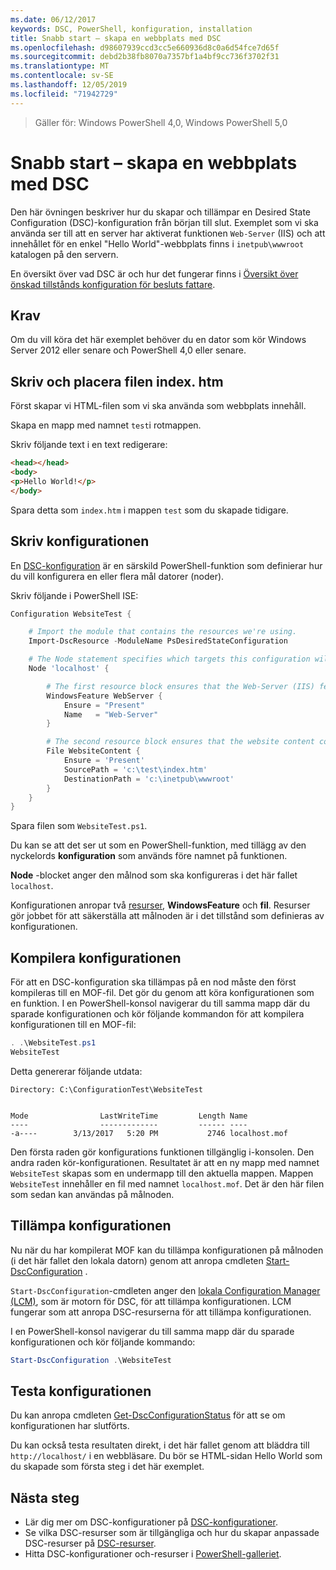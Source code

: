 ```yaml
---
ms.date: 06/12/2017
keywords: DSC, PowerShell, konfiguration, installation
title: Snabb start – skapa en webbplats med DSC
ms.openlocfilehash: d98607939ccd3cc5e660936d8c0a6d54fce7d65f
ms.sourcegitcommit: debd2b38fb8070a7357bf1a4bf9cc736f3702f31
ms.translationtype: MT
ms.contentlocale: sv-SE
ms.lasthandoff: 12/05/2019
ms.locfileid: "71942729"
---
```

> Gäller för: Windows PowerShell 4,0, Windows PowerShell 5,0

# <a name="quickstart---create-a-website-with-dsc"></a>Snabb start – skapa en webbplats med DSC

Den här övningen beskriver hur du skapar och tillämpar en Desired State Configuration (DSC)-konfiguration från början till slut.
Exemplet som vi ska använda ser till att en server har aktiverat funktionen `Web-Server` (IIS) och att innehållet för en enkel "Hello World"-webbplats finns i `inetpub\wwwroot` katalogen på den servern.

En översikt över vad DSC är och hur det fungerar finns i [Översikt över önskad tillstånds konfiguration för besluts fattare](../overview/decisionMaker.md).

## <a name="requirements"></a>Krav

Om du vill köra det här exemplet behöver du en dator som kör Windows Server 2012 eller senare och PowerShell 4,0 eller senare.

## <a name="write-and-place-the-indexhtm-file"></a>Skriv och placera filen index. htm

Först skapar vi HTML-filen som vi ska använda som webbplats innehåll.

Skapa en mapp med namnet `test`i rotmappen.

Skriv följande text i en text redigerare:

```html
<head></head>
<body>
<p>Hello World!</p>
</body>
```

Spara detta som `index.htm` i mappen `test` som du skapade tidigare.

## <a name="write-the-configuration"></a>Skriv konfigurationen

En [DSC-konfiguration](../configurations/configurations.md) är en särskild PowerShell-funktion som definierar hur du vill konfigurera en eller flera mål datorer (noder).

Skriv följande i PowerShell ISE:

```powershell
Configuration WebsiteTest {

    # Import the module that contains the resources we're using.
    Import-DscResource -ModuleName PsDesiredStateConfiguration

    # The Node statement specifies which targets this configuration will be applied to.
    Node 'localhost' {

        # The first resource block ensures that the Web-Server (IIS) feature is enabled.
        WindowsFeature WebServer {
            Ensure = "Present"
            Name   = "Web-Server"
        }

        # The second resource block ensures that the website content copied to the website root folder.
        File WebsiteContent {
            Ensure = 'Present'
            SourcePath = 'c:\test\index.htm'
            DestinationPath = 'c:\inetpub\wwwroot'
        }
    }
}
```

Spara filen som `WebsiteTest.ps1`.

Du kan se att det ser ut som en PowerShell-funktion, med tillägg av den nyckelords **konfiguration** som används före namnet på funktionen.

**Node** -blocket anger den målnod som ska konfigureras i det här fallet `localhost`.

Konfigurationen anropar två [resurser](../resources/resources.md), **WindowsFeature** och **fil**.
Resurser gör jobbet för att säkerställa att målnoden är i det tillstånd som definieras av konfigurationen.

## <a name="compile-the-configuration"></a>Kompilera konfigurationen

För att en DSC-konfiguration ska tillämpas på en nod måste den först kompileras till en MOF-fil.
Det gör du genom att köra konfigurationen som en funktion.
I en PowerShell-konsol navigerar du till samma mapp där du sparade konfigurationen och kör följande kommandon för att kompilera konfigurationen till en MOF-fil:

```powershell
. .\WebsiteTest.ps1
WebsiteTest
```

Detta genererar följande utdata:

```
Directory: C:\ConfigurationTest\WebsiteTest


Mode                LastWriteTime         Length Name
----                -------------         ------ ----
-a----        3/13/2017   5:20 PM           2746 localhost.mof
```

Den första raden gör konfigurations funktionen tillgänglig i-konsolen.
Den andra raden kör-konfigurationen.
Resultatet är att en ny mapp med namnet `WebsiteTest` skapas som en undermapp till den aktuella mappen.
Mappen `WebsiteTest` innehåller en fil med namnet `localhost.mof`.
Det är den här filen som sedan kan användas på målnoden.

## <a name="apply-the-configuration"></a>Tillämpa konfigurationen

Nu när du har kompilerat MOF kan du tillämpa konfigurationen på målnoden (i det här fallet den lokala datorn) genom att anropa cmdleten [Start-DscConfiguration](/powershell/module/psdesiredstateconfiguration/start-dscconfiguration) .

`Start-DscConfiguration`-cmdleten anger den [lokala Configuration Manager (LCM)](../managing-nodes/metaConfig.md), som är motorn för DSC, för att tillämpa konfigurationen.
LCM fungerar som att anropa DSC-resurserna för att tillämpa konfigurationen.

I en PowerShell-konsol navigerar du till samma mapp där du sparade konfigurationen och kör följande kommando:

```powershell
Start-DscConfiguration .\WebsiteTest
```

## <a name="test-the-configuration"></a>Testa konfigurationen

Du kan anropa cmdleten [Get-DscConfigurationStatus](/powershell/module/psdesiredstateconfiguration/get-dscconfigurationstatus) för att se om konfigurationen har slutförts.

Du kan också testa resultaten direkt, i det här fallet genom att bläddra till `http://localhost/` i en webbläsare.
Du bör se HTML-sidan Hello World som du skapade som första steg i det här exemplet.

## <a name="next-steps"></a>Nästa steg

- Lär dig mer om DSC-konfigurationer på [DSC-konfigurationer](../configurations/configurations.md).
- Se vilka DSC-resurser som är tillgängliga och hur du skapar anpassade DSC-resurser på [DSC-resurser](../resources/resources.md).
- Hitta DSC-konfigurationer och-resurser i [PowerShell-galleriet](https://www.powershellgallery.com/).

